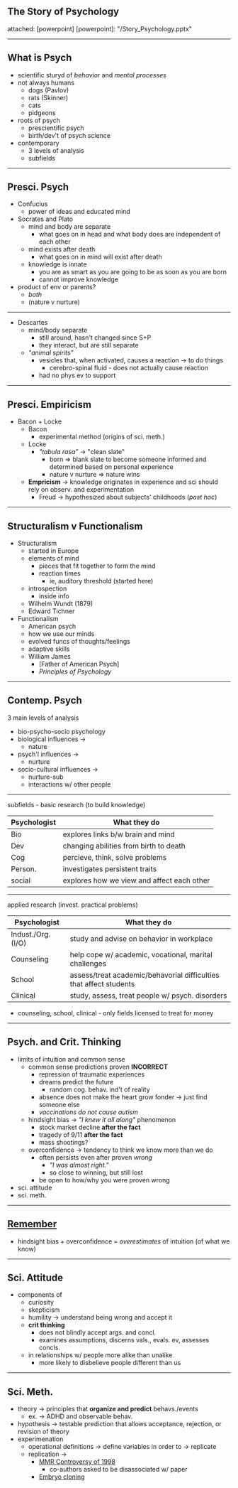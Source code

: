 ## The Story of Psychology
attached: [powerpoint]
[powerpoint]: "/Story_Psychology.pptx"

---
## What is Psych
* scientific sturyd of _behavior_ and _mental processes_
* not always humans
  * dogs (Pavlov)
  * rats (Skinner)
  * cats
  * pidgeons
* roots of psych
  * prescientific psych
  * birth/dev't of psych science
* contemporary
  * 3 levels of analysis
  * subfields

---
## Presci. Psych
* Confucius
  * power of ideas and educated mind
* Socrates and Plato
  * mind and body are separate
    * what goes on in head and what body does are independent of each other
  * mind exists after death
    * what goes on in mind will exist after death
  * knowledge is innate
    * you are as smart as you are going to be as soon as you are born
    * cannot improve knowledge
* product of env or parents?
  * _both_
  * (nature v nurture)

---
* Descartes
  * mind/body separate
    * still around, hasn't changed since S+P
    * they interact, but are still separate
  * _"animal spirits"_
    * vesicles that, when activated, causes a reaction -> to do things
      * cerebro-spinal fluid - does not actually cause reaction
    * had no phys ev to support
---
## Presci. Empiricism
* Bacon + Locke
  * Bacon
    * experimental method (origins of sci. meth.)
  * Locke
    * _"tabula rasa"_ -> "clean slate"
      * born => blank slate to become someone informed and determined based on personal experience
      * nature v nurture => nature wins
  * **Empricism** -> knowledge originates in experience and sci should rely on observ. and experimentation
    * Freud -> hypothesized about subjects' childhoods (_post hoc_)

---
## Structuralism v Functionalism
* Structuralism
  * started in Europe
  * elements of mind
    * pieces that fit together to form the mind
    * reaction times
      * ie, auditory threshold (started here)
  * introspection
    * inside info
  * Wilhelm Wundt (1879)
  * Edward Tichner
* Functionalism
  * American psych
  * how we use our minds
  * evolved funcs of thoughts/feelings
  * adaptive skills
  * William James
    * [Father of American Psych]
    * _Principles of Psychology_

---
## Contemp. Psych
3 main levels of analysis
* bio-psycho-socio psychology
* biological influences ->
  * nature
* psych'l influences ->
  * nurture
* socio-cultural influences ->
  * nurture-sub
  * interactions w/ other people

---
subfields - basic research (to build knowledge)

| Psychologist | What they do |
| ------------ | ------------ |
| Bio | explores links b/w brain and mind |
| Dev | changing abilities from birth to death |
| Cog | percieve, think, solve problems |
| Person. | investigates persistent traits |
| social | explores how we view and affect each other |

---
applied research (invest. practical problems)

| Psychologist | What they do |
| ------------ | ------------ |
| Indust./Org. (I/O) | study and advise on behavior in workplace |
| Counseling | help cope w/ academic, vocational, marital challenges |
| School | assess/treat academic/behavorial difficulties that affect students |
| Clinical | study, assess, treat people w/ psych. disorders |

* counseling, school, clinical - only fields licensed to treat for money

---
## Psych. and Crit. Thinking
* limits of intuition and common sense
  * common sense predictions proven **INCORRECT**
    * repression of traumatic experiences
    * dreams predict the future
      * random cog. behav. ind't of reality
    * absence does not make the heart grow fonder -> just find someone else
    * _vaccinations do not cause autism_
  * hindsight bias -> _"I knew it all along"_ phenomenon
    * stock market decline **after the fact**
    * tragedy of 9/11 **after the fact**
    * mass shootings?
  * overconfidence -> tendency to think we know more than we do
    * often persists even after proven _wrong_
      * _"I was almost right."_
      * so close to winning, but still lost
    * be open to how/why you were proven wrong
* sci. attitude
* sci. meth.

---
## [Remember](#remember)
* hindsight bias + overconfidence = _overestimates_ of intuition (of what we know)

---
## Sci. Attitude
* components of
  * curiosity
  * skepticism
  * humility -> understand being wrong and accept it
  * **crit thinking**
    * does not blindly accept args. and concl.
    * examines assumptions, discerns vals., evals. ev, assesses concls.
  * in relationships w/ people more alike than unalike
    * more likely to disbelieve people different than us

---
## Sci. Meth.
* theory -> principles that **organize and predict** behavs./events
  * ex. -> ADHD and observable behav.
* hypothesis -> testable prediction that allows acceptance, rejection, or revision of theory
* experimenation
  * operational definitions -> define variables in order to -> replicate
  * replication ->
    * [MMR Controversy of 1998](https://en.wikipedia.org/wiki/MMR_vaccine_controversy)
      * co-authors asked to be disassociated w/ paper
    * [Embryo cloning](https://en.wikipedia.org/wiki/Hwang_Woo-suk)
